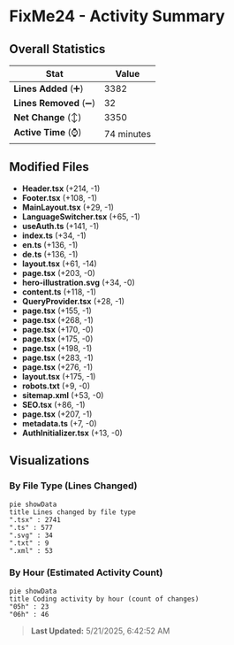 # FixMe24 - Activity Summary 

## Overall Statistics

| Stat                   | Value                                                             |
| ---------------------- | ----------------------------------------------------------------- |
| **Lines Added** (➕)   | 3382                                          |
| **Lines Removed** (➖) | 32                                        |
| **Net Change** (↕)    | 3350                |
| **Active Time** (⌚)   | 74 minutes |


## Modified Files
- **Header.tsx** (+214, -1)
- **Footer.tsx** (+108, -1)
- **MainLayout.tsx** (+29, -1)
- **LanguageSwitcher.tsx** (+65, -1)
- **useAuth.ts** (+141, -1)
- **index.ts** (+34, -1)
- **en.ts** (+136, -1)
- **de.ts** (+136, -1)
- **layout.tsx** (+61, -14)
- **page.tsx** (+203, -0)
- **hero-illustration.svg** (+34, -0)
- **content.ts** (+118, -1)
- **QueryProvider.tsx** (+28, -1)
- **page.tsx** (+155, -1)
- **page.tsx** (+268, -1)
- **page.tsx** (+170, -0)
- **page.tsx** (+175, -0)
- **page.tsx** (+198, -1)
- **page.tsx** (+283, -1)
- **page.tsx** (+276, -1)
- **layout.tsx** (+175, -1)
- **robots.txt** (+9, -0)
- **sitemap.xml** (+53, -0)
- **SEO.tsx** (+86, -1)
- **page.tsx** (+207, -1)
- **metadata.ts** (+7, -0)
- **AuthInitializer.tsx** (+13, -0)

## Visualizations

### By File Type (Lines Changed)

```mermaid
pie showData
title Lines changed by file type
".tsx" : 2741
".ts" : 577
".svg" : 34
".txt" : 9
".xml" : 53
```

### By Hour (Estimated Activity Count)

```mermaid
pie showData
title Coding activity by hour (count of changes)
"05h" : 23
"06h" : 46
```


> **Last Updated:** 5/21/2025, 6:42:52 AM